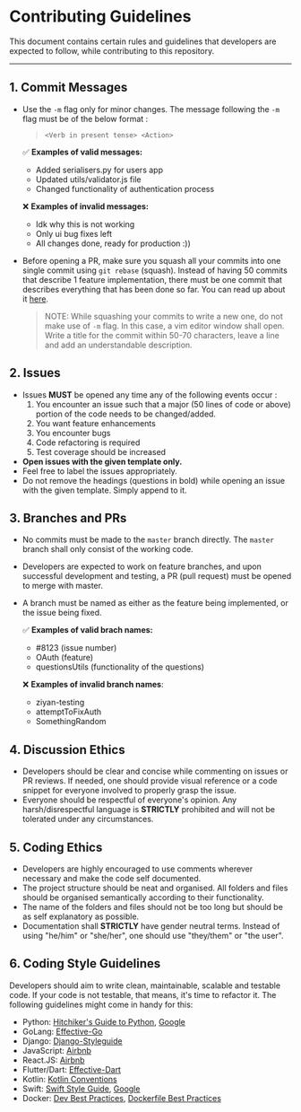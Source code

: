 # Contributing Guidelines

This document contains certain rules and guidelines that developers are expected to follow, while contributing to this repository.

---

## 1. Commit Messages

- Use the `-m` flag only for minor changes. The message following the `-m` flag must be of the below format :

  > `<Verb in present tense> <Action>`

  :white_check_mark: **Examples of valid messages:**

  - Added serialisers.py for users app
  - Updated utils/validator.js file
  - Changed functionality of authentication process

  :x: **Examples of invalid messages:**

  - Idk why this is not working
  - Only ui bug fixes left
  - All changes done, ready for production :))

- Before opening a PR, make sure you squash all your commits into one single commit using `git rebase` (squash). Instead of having 50 commits that describe 1 feature implementation, there must be one commit that describes everything that has been done so far. You can read up about it [here](https://www.internalpointers.com/post/squash-commits-into-one-git).
  > NOTE: While squashing your commits to write a new one, do not make use of `-m` flag. In this case, a vim editor window shall open. Write a title for the commit within 50-70 characters, leave a line and add an understandable description.

## 2. Issues

- Issues **MUST** be opened any time any of the following events occur :
  1. You encounter an issue such that a major (50 lines of code or above) portion of the code needs to be changed/added.
  2. You want feature enhancements
  3. You encounter bugs
  4. Code refactoring is required
  5. Test coverage should be increased
- **Open issues with the given template only.**
- Feel free to label the issues appropriately.
- Do not remove the headings (questions in bold) while opening an issue with the given template. Simply append to it.

## 3. Branches and PRs

- No commits must be made to the `master` branch directly. The `master` branch shall only consist of the working code.
- Developers are expected to work on feature branches, and upon successful development and testing, a PR (pull request) must be opened to merge with master.
- A branch must be named as either as the feature being implemented, or the issue being fixed.

  :white_check_mark: **Examples of valid brach names:**

  - #8123 (issue number)
  - OAuth (feature)
  - questionsUtils (functionality of the questions)

  :x: **Examples of invalid branch names**:

  - ziyan-testing
  - attemptToFixAuth
  - SomethingRandom

## 4. Discussion Ethics

- Developers should be clear and concise while commenting on issues or PR reviews. If needed, one should provide visual reference or a code snippet for everyone involved to properly grasp the issue.
- Everyone should be respectful of everyone's opinion. Any harsh/disrespectful language is **STRICTLY** prohibited and will not be tolerated under any circumstances.

## 5. Coding Ethics

- Developers are highly encouraged to use comments wherever necessary and make the code self documented.
- The project structure should be neat and organised. All folders and files should be organised semantically according to their functionality.
- The name of the folders and files should not be too long but should be as self explanatory as possible.
- Documentation shall **STRICTLY** have gender neutral terms. Instead of using "he/him" or "she/her", one should use "they/them" or "the user".

## 6. Coding Style Guidelines

Developers should aim to write clean, maintainable, scalable and testable code. If your code is not testable, that means, it's time to refactor it. The following guidelines might come in handy for this:

- Python: [Hitchiker's Guide to Python](https://docs.python-guide.org/writing/style/), [Google](https://github.com/google/styleguide/blob/gh-pages/pyguide.md)
- GoLang: [Effective-Go](https://golang.org/doc/effective_go.html)
- Django: [Django-Styleguide](https://github.com/HackSoftware/Django-Styleguide)
- JavaScript: [Airbnb](https://github.com/airbnb/javascript)
- React.JS: [Airbnb](https://github.com/airbnb/javascript/tree/master/react)
- Flutter/Dart: [Effective-Dart](https://dart.dev/guides/language/effective-dart)
- Kotlin: [Kotlin Conventions](https://kotlinlang.org/docs/reference/coding-conventions.html)
- Swift: [Swift Style Guide](https://github.com/github/swift-style-guide), [Google](https://google.github.io/swift/)
- Docker: [Dev Best Practices](https://docs.docker.com/develop/), [Dockerfile Best Practices](https://docs.docker.com/develop/develop-images/dockerfile_best-practices/)